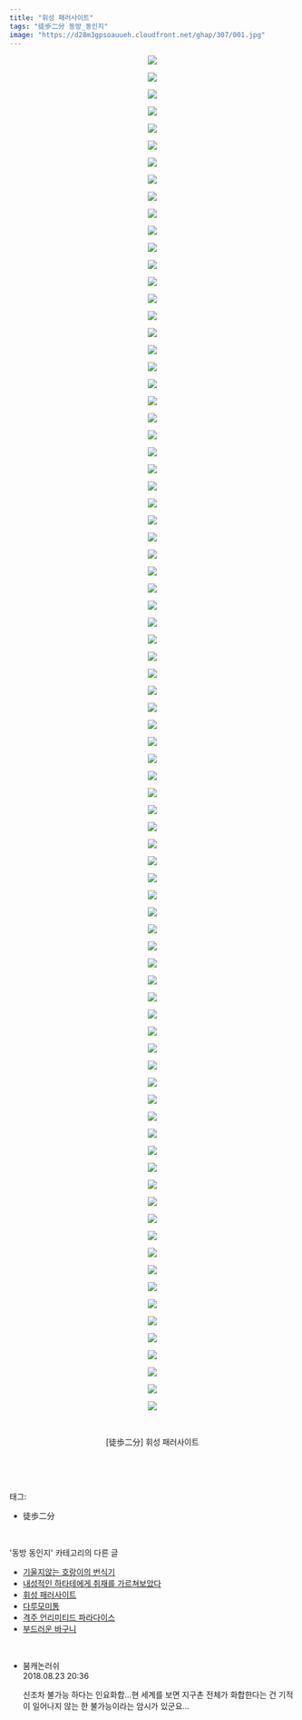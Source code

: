 ```yaml
---
title: "휘성 패러사이트"
tags: "徒歩二分 동방_동인지"
image: "https://d28m3gpsoauueh.cloudfront.net/ghap/307/001.jpg"
---
```

<div class="article">
<p style="text-align: center; clear: none; float: none;"><img src="{{ site.imgserver4 }}/ghap/307/001.jpg"/></p>
<p style="text-align: center; clear: none; float: none;"><img src="{{ site.imgserver4 }}/ghap/307/002.jpg"/></p>
<p style="text-align: center; clear: none; float: none;"><img src="{{ site.imgserver4 }}/ghap/307/003.jpg"/></p>
<p style="text-align: center; clear: none; float: none;"><img src="{{ site.imgserver4 }}/ghap/307/004.jpg"/></p>
<p style="text-align: center; clear: none; float: none;"><img src="{{ site.imgserver4 }}/ghap/307/005.jpg"/></p>
<p style="text-align: center; clear: none; float: none;"><img src="{{ site.imgserver4 }}/ghap/307/006.jpg"/></p>
<p style="text-align: center; clear: none; float: none;"><img src="{{ site.imgserver4 }}/ghap/307/007.jpg"/></p>
<p style="text-align: center; clear: none; float: none;"><img src="{{ site.imgserver4 }}/ghap/307/008.jpg"/></p>
<p style="text-align: center; clear: none; float: none;"><img src="{{ site.imgserver4 }}/ghap/307/009.jpg"/></p>
<p style="text-align: center; clear: none; float: none;"><img src="{{ site.imgserver4 }}/ghap/307/010.jpg"/></p>
<p style="text-align: center; clear: none; float: none;"><img src="{{ site.imgserver4 }}/ghap/307/011.jpg"/></p>
<p style="text-align: center; clear: none; float: none;"><img src="{{ site.imgserver4 }}/ghap/307/012.jpg"/></p>
<p style="text-align: center; clear: none; float: none;"><img src="{{ site.imgserver4 }}/ghap/307/013.jpg"/></p>
<p style="text-align: center; clear: none; float: none;"><img src="{{ site.imgserver4 }}/ghap/307/014.jpg"/></p>
<p style="text-align: center; clear: none; float: none;"><img src="{{ site.imgserver4 }}/ghap/307/015.jpg"/></p>
<p style="text-align: center; clear: none; float: none;"><img src="{{ site.imgserver4 }}/ghap/307/016.jpg"/></p>
<p style="text-align: center; clear: none; float: none;"><img src="{{ site.imgserver4 }}/ghap/307/017.jpg"/></p>
<p style="text-align: center; clear: none; float: none;"><img src="{{ site.imgserver4 }}/ghap/307/018.jpg"/></p>
<p style="text-align: center; clear: none; float: none;"><img src="{{ site.imgserver4 }}/ghap/307/019.jpg"/></p>
<p style="text-align: center; clear: none; float: none;"><img src="{{ site.imgserver4 }}/ghap/307/020.jpg"/></p>
<p style="text-align: center; clear: none; float: none;"><img src="{{ site.imgserver4 }}/ghap/307/021.jpg"/></p>
<p style="text-align: center; clear: none; float: none;"><img src="{{ site.imgserver4 }}/ghap/307/022.jpg"/></p>
<p style="text-align: center; clear: none; float: none;"><img src="{{ site.imgserver4 }}/ghap/307/023.jpg"/></p>
<p style="text-align: center; clear: none; float: none;"><img src="{{ site.imgserver4 }}/ghap/307/024.jpg"/></p>
<p style="text-align: center; clear: none; float: none;"><img src="{{ site.imgserver4 }}/ghap/307/025.jpg"/></p>
<p style="text-align: center; clear: none; float: none;"><img src="{{ site.imgserver4 }}/ghap/307/026.jpg"/></p>
<p style="text-align: center; clear: none; float: none;"><img src="{{ site.imgserver4 }}/ghap/307/027.jpg"/></p>
<p style="text-align: center; clear: none; float: none;"><img src="{{ site.imgserver4 }}/ghap/307/028.jpg"/></p>
<p style="text-align: center; clear: none; float: none;"><img src="{{ site.imgserver4 }}/ghap/307/029.jpg"/></p>
<p style="text-align: center; clear: none; float: none;"><img src="{{ site.imgserver4 }}/ghap/307/030.jpg"/></p>
<p style="text-align: center; clear: none; float: none;"><img src="{{ site.imgserver4 }}/ghap/307/031.jpg"/></p>
<p style="text-align: center; clear: none; float: none;"><img src="{{ site.imgserver4 }}/ghap/307/032.jpg"/></p>
<p style="text-align: center; clear: none; float: none;"><img src="{{ site.imgserver4 }}/ghap/307/033.jpg"/></p>
<p style="text-align: center; clear: none; float: none;"><img src="{{ site.imgserver4 }}/ghap/307/034.jpg"/></p>
<p style="text-align: center; clear: none; float: none;"><img src="{{ site.imgserver4 }}/ghap/307/035.jpg"/></p>
<p style="text-align: center; clear: none; float: none;"><img src="{{ site.imgserver4 }}/ghap/307/036.jpg"/></p>
<p style="text-align: center; clear: none; float: none;"><img src="{{ site.imgserver4 }}/ghap/307/037.jpg"/></p>
<p style="text-align: center; clear: none; float: none;"><img src="{{ site.imgserver4 }}/ghap/307/038.jpg"/></p>
<p style="text-align: center; clear: none; float: none;"><img src="{{ site.imgserver4 }}/ghap/307/039.jpg"/></p>
<p style="text-align: center; clear: none; float: none;"><img src="{{ site.imgserver4 }}/ghap/307/040.jpg"/></p>
<p style="text-align: center; clear: none; float: none;"><img src="{{ site.imgserver4 }}/ghap/307/041.jpg"/></p>
<p style="text-align: center; clear: none; float: none;"><img src="{{ site.imgserver4 }}/ghap/307/042.jpg"/></p>
<p style="text-align: center; clear: none; float: none;"><img src="{{ site.imgserver4 }}/ghap/307/043.jpg"/></p>
<p style="text-align: center; clear: none; float: none;"><img src="{{ site.imgserver4 }}/ghap/307/044.jpg"/></p>
<p style="text-align: center; clear: none; float: none;"><img src="{{ site.imgserver4 }}/ghap/307/045.jpg"/></p>
<p style="text-align: center; clear: none; float: none;"><img src="{{ site.imgserver4 }}/ghap/307/046.jpg"/></p>
<p style="text-align: center; clear: none; float: none;"><img src="{{ site.imgserver4 }}/ghap/307/047.jpg"/></p>
<p style="text-align: center; clear: none; float: none;"><img src="{{ site.imgserver4 }}/ghap/307/048.jpg"/></p>
<p style="text-align: center; clear: none; float: none;"><img src="{{ site.imgserver4 }}/ghap/307/049.jpg"/></p>
<p style="text-align: center; clear: none; float: none;"><img src="{{ site.imgserver4 }}/ghap/307/050.jpg"/></p>
<p style="text-align: center; clear: none; float: none;"><img src="{{ site.imgserver4 }}/ghap/307/051.jpg"/></p>
<p style="text-align: center; clear: none; float: none;"><img src="{{ site.imgserver4 }}/ghap/307/052.jpg"/></p>
<p style="text-align: center; clear: none; float: none;"><img src="{{ site.imgserver4 }}/ghap/307/053.jpg"/></p>
<p style="text-align: center; clear: none; float: none;"><img src="{{ site.imgserver4 }}/ghap/307/054.jpg"/></p>
<p style="text-align: center; clear: none; float: none;"><img src="{{ site.imgserver4 }}/ghap/307/055.jpg"/></p>
<p style="text-align: center; clear: none; float: none;"><img src="{{ site.imgserver4 }}/ghap/307/056.jpg"/></p>
<p style="text-align: center; clear: none; float: none;"><img src="{{ site.imgserver4 }}/ghap/307/057.jpg"/></p>
<p style="text-align: center; clear: none; float: none;"><img src="{{ site.imgserver4 }}/ghap/307/058.jpg"/></p>
<p style="text-align: center; clear: none; float: none;"><img src="{{ site.imgserver4 }}/ghap/307/059.jpg"/></p>
<p style="text-align: center; clear: none; float: none;"><img src="{{ site.imgserver4 }}/ghap/307/060.jpg"/></p>
<p style="text-align: center; clear: none; float: none;"><img src="{{ site.imgserver4 }}/ghap/307/061.jpg"/></p>
<p style="text-align: center; clear: none; float: none;"><img src="{{ site.imgserver4 }}/ghap/307/062.jpg"/></p>
<p style="text-align: center; clear: none; float: none;"><img src="{{ site.imgserver4 }}/ghap/307/063.jpg"/></p>
<p style="text-align: center; clear: none; float: none;"><img src="{{ site.imgserver4 }}/ghap/307/064.jpg"/></p>
<p style="text-align: center; clear: none; float: none;"><img src="{{ site.imgserver4 }}/ghap/307/065.jpg"/></p>
<p style="text-align: center; clear: none; float: none;"><img src="{{ site.imgserver4 }}/ghap/307/066.jpg"/></p>
<p style="text-align: center; clear: none; float: none;"><img src="{{ site.imgserver4 }}/ghap/307/067.jpg"/></p>
<p style="text-align: center; clear: none; float: none;"><img src="{{ site.imgserver4 }}/ghap/307/068.jpg"/></p>
<p style="text-align: center; clear: none; float: none;"><img src="{{ site.imgserver4 }}/ghap/307/069.jpg"/></p>
<p style="text-align: center; clear: none; float: none;"><img src="{{ site.imgserver4 }}/ghap/307/070.jpg"/></p>
<p style="text-align: center; clear: none; float: none;"><img src="{{ site.imgserver4 }}/ghap/307/071.jpg"/></p>
<p style="text-align: center; clear: none; float: none;"><img src="{{ site.imgserver4 }}/ghap/307/072.jpg"/></p>
<p style="text-align: center; clear: none; float: none;"><img src="{{ site.imgserver4 }}/ghap/307/073.jpg"/></p>
<p style="text-align: center; clear: none; float: none;"><img src="{{ site.imgserver4 }}/ghap/307/074.jpg"/></p>
<p style="text-align: center; clear: none; float: none;"><img src="{{ site.imgserver4 }}/ghap/307/075.jpg"/></p>
<p style="text-align: center; clear: none; float: none;"><img src="{{ site.imgserver4 }}/ghap/307/076.jpg"/></p>
<p style="text-align: center; clear: none; float: none;"><img src="{{ site.imgserver4 }}/ghap/307/077.jpg"/></p>
<p style="text-align: center; clear: none; float: none;"><img src="{{ site.imgserver4 }}/ghap/307/078.jpg"/></p>
<p style="text-align: center; clear: none; float: none;"><img src="{{ site.imgserver4 }}/ghap/307/079.jpg"/></p>
<p style="text-align: center; clear: none; float: none;"><img src="{{ site.imgserver4 }}/ghap/307/080.jpg"/></p>
<p style="text-align: center; clear: none; float: none;"><br/></p>
<p style="text-align: center; clear: none; float: none;">[徒歩二分] 휘성 패러사이트</p>
<p><br/></p>
</div><br/>
<div class="tagTrail">
<p>태그: </p>
<ul>
<li>徒歩二分</li>
</ul>
</div><br/>
<div class="another">
<p>'동방 동인지' 카테고리의 다른 글</p>
<ul>
<li><a href="/ghap_309">기울지않는 호랑이의 번식기</a></li>
<li><a href="/ghap_308">내성적인 하타테에게 취재를 가르쳐보았다</a></li>
<li><a href="/ghap_307">휘성 패러사이트</a></li>
<li><a href="/ghap_306">다루모미통</a></li>
<li><a href="/ghap_302">격주 언리미티드 파라다이스</a></li>
<li><a href="/ghap_301">부드러운 바구니</a></li>
</ul>
</div><br/>
<div class="cb_module cb_fluid">
<div class="cb_wrt cb_profile">
<div class="comment">
<ul>
<li class="cb_thumb_off" id="comment15315825">
<div class="cb_comment_area">
<div class="cb_info_area">
<div class="cb_section">
<span class="cb_nick_name">붐캐논러쉬</span>
</div>
<div class="cb_section">
<span class="cb_date">2018.08.23 20:36 </span>
</div>
</div>
<div class="cb_dsc_comment">
<p class="cb_dsc">
											신조차 불가능 하다는 인요화합...현 세계를 보면 지구촌 전체가 화합한다는 건 기적이  일어나지  않는 한 불가능이라는 암시가 있군요...
										</p>
</div>
</div></li>
</ul>
</div>
</div><!-- commentList close -->
</div><br/>
